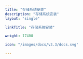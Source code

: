 ```yaml
---
title: "存储系统安装"
description: "存储系统安装"
layout: "single"

linkTitle: "存储系统安装"

weight: 17400

icon: "/images/docs/v3.3/docs.svg"

---
```

